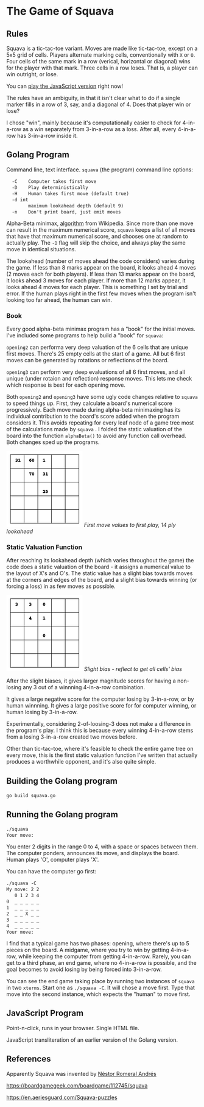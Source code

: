 # The Game of Squava

## Rules

Squava is a tic-tac-toe variant. Moves are made like tic-tac-toe, except on a
5x5 grid of cells. Players alternate marking cells, conventionally with `X` or
`O`.  Four cells of the same mark in a row (verical, horizontal or diagonal)
wins for the player with that mark. Three cells in a row loses. That is, a
player can win outright, or lose.

You can [play the JavaScript version](https://rawgit.com/bediger4000/squava/master/squava.html) right now!

The rules have an ambiguity, in that it isn't clear what to do if a single marker
fills in a row of 3, say, and a diagonal of 4. Does that player win or lose?

I chose "win", mainly because it's computationally easier to check for 4-in-a-row
as a win separately from 3-in-a-row as a loss. After all, every 4-in-a-row has
3-in-a-row inside it.

## Golang Program

Command line, text interface.  `squava` (the program) command line options:

      -C    Computer takes first move
      -D    Play deterministically
      -H    Human takes first move (default true)
      -d int
            maximum lookahead depth (default 9)
      -n    Don't print board, just emit moves


Alpha-Beta minimax, [algorithm](https://en.wikipedia.org/wiki/Alpha%E2%80%93beta_pruning)
from Wikipedia. Since more than one move can result in the maximum numerical score,
`squava` keeps a list of all moves that have that maximum numerical score, and chooses
one at random to actually play. The `-D` flag will skip the choice, and always play
the same move in identical situations.

The lookahead (number of moves ahead the code considers) varies during the game.
If less than 8 marks appear on the board, it looks ahead 4 moves (2 moves each for both players).
If less than 13 marks appear on the board, it looks ahead 3 moves for each player.
If more than 12 marks appear, it looks ahead 4 moves for each player.
This is something I set by trial and error. If the human plays right in the first few moves
when the program isn't looking too far ahead, the human can win.

### Book

Every good alpha-beta minimax program has a "book" for the initial moves.
I've included some programs to help build a "book" for `squava`:

`opening2` can performa very deep valuation of the 6 cells that are unique first moves.
There's 25 empty cells at the start of a game. All but 6 first moves can be generated by rotations
or reflections of the board.

`opening3` can perform very deep evaluations of all 6 first moves, and all unique (under rotaion
and reflection) response moves. This lets me check which response is best for each opening move.

Both `opening2` and `opening3` have some ugly code changes relative to `squava` to speed things
up. First, they calculate a board's numerical score progressively. Each move made during alpha-beta
minimaxing has its individual contribution to the board's score added when the program considers it.
This avoids repeating for every leaf node of a game tree most of the calculations made by `squava` .
I folded the static valuation of the board into the function `alphaBeta()` to avoid any function
call overhead. Both changes sped up the programs.

![First move values](https://raw.githubusercontent.com/bediger4000/squava/master/1move.png)
*First move values to first play, 14 ply lookahead*

### Static Valuation Function

After reaching its lookahead depth (which varies throughout the game) the
code does a static valuation of the board - it assigns a numerical value
to the layout of X's and O's.
The static value has a slight bias towards moves at the corners and edges of the
board, and a slight bias towards winning (or forcing a loss) in as few moves as possible.

![Slight bias](https://raw.githubusercontent.com/bediger4000/squava/master/staticval.png)
*Slight bias - reflect to get all cells' bias*

After the slight biases, it gives larger magnitude scores for having
a non-losing any 3 out of a winnning 4-in-a-row combination.

It gives a large negative score for the computer losing by 3-in-a-row, or by
human winnning.  It gives a large positive score for for computer winning, or
human losing by 3-in-a-row.

Experimentally, considering 2-of-loosing-3 does not make a difference in
the program's play.  I think this is because every winning 4-in-a-row
stems from a losing 3-in-a-row created two moves before.

Other than tic-tac-toe, where it's feasible to check the entire game tree
on every move, this is the first static valuation function I've written
that actually produces a worthwhile opponent, and it's also quite simple.

## Building the Golang program

    go build squava.go

## Running the Golang program

    ./squava
    Your move:

You enter 2 digits in the range 0 to 4, with a space or spaces between them.
The computer ponders, announces its move, and displays the board. Human plays
'O', computer plays 'X'.

You can have the computer go first:

    ./squava -C
	My move: 2 2
       0 1 2 3 4
    0  _ _ _ _ _
    1  _ _ _ _ _
    2  _ _ X _ _
    3  _ _ _ _ _
    4  _ _ _ _ _
    Your move:

I find that a typical game has two phases: opening, where there's up to 5
pieces on the board.  A midgame, where you try to win by getting 4-in-a-row,
while keeping the computer from getting 4-in-a-row. Rarely, you can get to a
third phase, an end game, where no 4-in-a-row is possible, and the goal becomes
to avoid losing by being forced into 3-in-a-row.

You can see the end game taking place by running two instances of `squava` in
two `xterms`. Start one as `./squava -C`. It will chose a move first. Type
that move into the second instance, which expects the "human" to move first.

## JavaScript Program

Point-n-click, runs in your browser. Single HTML file.

JavaScript transliteration of an earlier version of the Golang version.


## References

Apparently Squava was invented by
[Néstor Romeral Andrés](https://bitcoinmagazine.com/articles/rise-of-the-machines-1383576469)

https://boardgamegeek.com/boardgame/112745/squava

https://en.aeriesguard.com/Squava-puzzles
